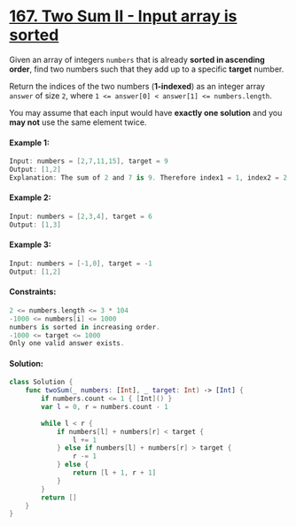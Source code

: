 # [167. Two Sum II - Input array is sorted](https://leetcode.com/problems/two-sum-ii-input-array-is-sorted/)

Given an array of integers ```numbers``` that is already **sorted in ascending order**, find two numbers such that they add up to a specific **target** number.

Return the indices of the two numbers (**1-indexed**) as an integer array ```answer``` of size ```2```, where ```1 <= answer[0] < answer[1] <= numbers.length```.

You may assume that each input would have **exactly one solution** and you **may not** use the same element twice.

#### Example 1:
```swift
Input: numbers = [2,7,11,15], target = 9
Output: [1,2]
Explanation: The sum of 2 and 7 is 9. Therefore index1 = 1, index2 = 2.
```

#### Example 2:
```swift
Input: numbers = [2,3,4], target = 6
Output: [1,3]
```

#### Example 3:
```swift
Input: numbers = [-1,0], target = -1
Output: [1,2]
``` 

#### Constraints:
```swift
2 <= numbers.length <= 3 * 104
-1000 <= numbers[i] <= 1000
numbers is sorted in increasing order.
-1000 <= target <= 1000
Only one valid answer exists.
```

#### Solution:
```swift
class Solution {
    func twoSum(_ numbers: [Int], _ target: Int) -> [Int] {
        if numbers.count <= 1 { [Int]() }
        var l = 0, r = numbers.count - 1
        
        while l < r {
            if numbers[l] + numbers[r] < target {
                l += 1
            } else if numbers[l] + numbers[r] > target {
                r -= 1
            } else {
                return [l + 1, r + 1]
            }
        }
        return []
    }
}
```